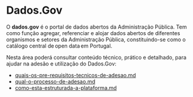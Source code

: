 # Dados.Gov

O **dados.gov** é o portal de dados abertos da Administração Pública. Tem como função agregar, referenciar e alojar dados abertos de diferentes organismos e setores da Administração Pública, constituindo-se como o catálogo central de open data em Portugal.

Nesta área poderá consultar conteúdo técnico, prático e detalhado, para ajudar na adesão e utilização do Dados.Gov:

- [quais-os-pre-requisitos-tecnicos-de-adesao.md](quais-os-pre-requisitos-tecnicos-de-adesao.md)
- [qual-o-processo-de-adesao.md](qual-o-processo-de-adesao.md)
- [como-esta-estruturada-a-plataforma.md](como-esta-estruturada-a-plataforma.md)

